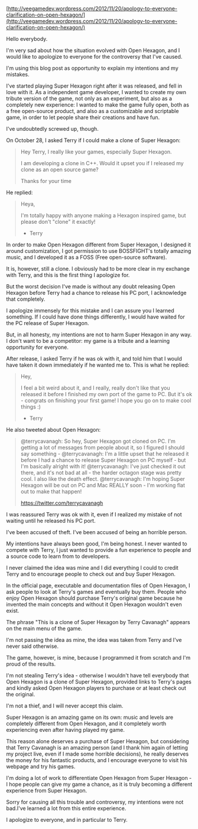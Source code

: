 [http://veegamedev.wordpress.com/2012/11/20/apology-to-everyone-clarification-on-open-hexagon/](http://veegamedev.wordpress.com/2012/11/20/apology-to-everyone-clarification-on-open-hexagon/)

Hello everybody.

I'm very sad about how the situation evolved with Open Hexagon, and I would like to apologize to everyone for the controversy that I've caused.

I'm using this blog post as opportunity to explain my intentions and my mistakes.

I've started playing Super Hexagon right after it was released, and fell in love with it.
As a independent game developer, I wanted to create my own tribute version of the game, not only as an experiment, but also as a completely new experience: I wanted to make the game fully open, both as a free open-source product, and also as a customizable and scriptable game, in order to let people share their creations and have fun.

I've undoubtedly screwed up, though.

On October 28, I asked Terry if I could make a clone of Super Hexagon:
<blockquote>Hey Terry, I really like your games, especially Super Hexagon.

I am developing a clone in C++.
Would it upset you if I released my clone as an open source game?

Thanks for your time</blockquote>
He replied:
<blockquote>Heya,

I'm totally happy with anyone making a Hexagon inspired game, but
please don't "clone" it exactly!

- Terry</blockquote>
In order to make Open Hexagon different from Super Hexagon, I designed it around customization, I got permission to use BOSSFIGHT's totally amazing music, and I developed it as a FOSS (Free open-source software).

It is, however, still a clone.
I obviously had to be more clear in my exchange with Terry, and this is the first thing I apologize for.

But the worst decision I've made is without any doubt releasing Open Hexagon before Terry had a chance to release his PC port, I acknowledge that completely.

I apologize immensely for this mistake and I can assure you I learned something.
If I could have done things differently, I would have waited for the PC release of Super Hexagon.

But, in all honesty, my intentions are not to harm Super Hexagon in any way.
I don't want to be a competitor: my game is a tribute and a learning opportunity for everyone.

After release, I asked Terry if he was ok with it, and told him that I would have taken it down immediately if he wanted me to. This is what he replied:
<blockquote>Hey,

I feel a bit weird about it, and I really, really don't like that you
released it before I finished my own port of the game to PC. But it's
ok - congrats on finishing your first game! I hope you go on to make
cool things :)

- Terry</blockquote>
He also tweeted about Open Hexagon:
<blockquote>@terrycavanagh: So hey, Super Hexagon got cloned on PC. I'm getting a lot of messages from people about it, so I figured I should say something -
@terrycavanagh: I'm a little upset that he released it before I had a chance to release Super Hexagon on PC myself - but I'm basically alright with it!
@terrycavanagh: I've just checked it out there, and it's not bad at all - the harder octagon stage was pretty cool. I also like the death effect.
@terrycavanagh: I'm hoping Super Hexagon will be out on PC and Mac REALLY soon - I'm working flat out to make that happen!

<a href="https://twitter.com/terrycavanagh" target="_blank">https://twitter.com/terrycavanagh</a></blockquote>
I was reassured Terry was ok with it, even if I realized my mistake of not waiting until he released his PC port.

I've been accused of theft. I've been accused of being an horrible person.

My intentions have always been good, I'm being honest. I never wanted to compete with Terry, I just wanted to provide a fun experience to people and a source code to learn from to developers.

I never claimed the idea was mine and I did everything I could to credit Terry and to encourage people to check out and buy Super Hexagon.

In the official page, executable and documentation files of Open Hexagon, I ask people to look at Terry's games and eventually buy them. People who enjoy Open Hexagon should purchase Terry's original game because he invented the main concepts and without it Open Hexagon wouldn't even exist.

The phrase "This is a clone of Super Hexagon by Terry Cavanagh" appears on the main menu of the game.

I'm not passing the idea as mine, the idea was taken from Terry and I've never said otherwise.

The game, however, is mine, because I programmed it from scratch and I'm proud of the results.

I'm not stealing Terry's idea - otherwise I wouldn't have tell everybody that Open Hexagon is a clone of Super Hexagon, provided links to Terry's pages and kindly asked Open Hexagon players to purchase or at least check out the original.

I'm not a thief, and I will never accept this claim.

Super Hexagon is an amazing game on its own: music and levels are completely different from Open Hexagon, and it completely worth experiencing even after having played my game.

This reason alone deserves a purchase of Super Hexagon, but considering that Terry Cavanagh is an amazing person (and I thank him again of letting my project live, even if I made some horrible decisions), he really deserves the money for his fantastic products, and I encourage everyone to visit his webpage and try his games.

I'm doing a lot of work to differentiate Open Hexagon from Super Hexagon - I hope people can give my game a chance, as it is truly becoming a different experience from Super Hexagon.

Sorry for causing all this trouble and controversy, my intentions were not bad.I've learned a lot from this entire experience.

I apologize to everyone, and in particular to Terry.